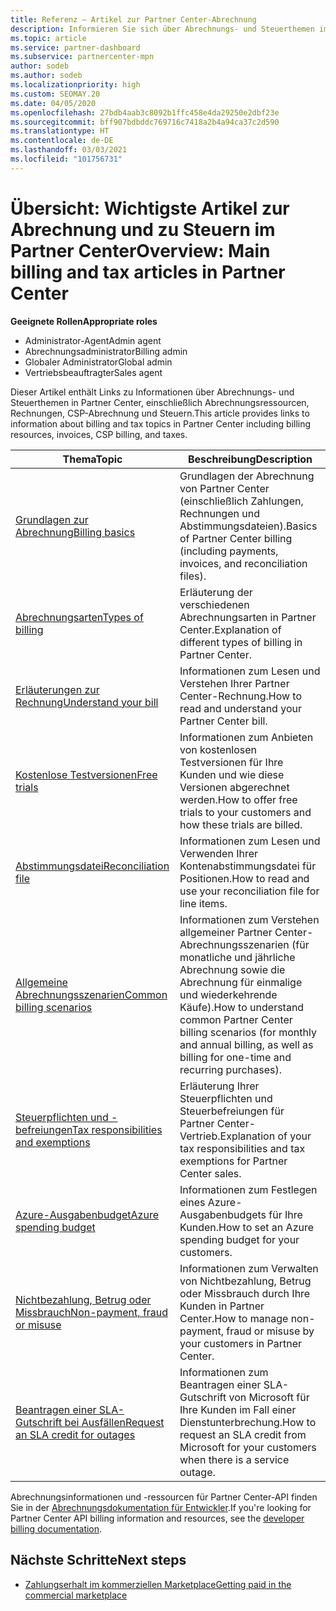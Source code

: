 ```yaml
---
title: Referenz – Artikel zur Partner Center-Abrechnung
description: Informieren Sie sich über Abrechnungs- und Steuerthemen im Partner Center. Die Informationen umfassen Abrechnungsressourcen, Rechnungen, CSP-Abrechnungen und Steuern.
ms.topic: article
ms.service: partner-dashboard
ms.subservice: partnercenter-mpn
author: sodeb
ms.author: sodeb
ms.localizationpriority: high
ms.custom: SEOMAY.20
ms.date: 04/05/2020
ms.openlocfilehash: 27bdb4aab3c8092b1ffc458e4da29250e2dbf23e
ms.sourcegitcommit: bff907bdbddc769716c7418a2b4a94ca37c2d590
ms.translationtype: HT
ms.contentlocale: de-DE
ms.lasthandoff: 03/03/2021
ms.locfileid: "101756731"
---
```

# <a name="overview-main-billing-and-tax-articles-in-partner-center"></a><span data-ttu-id="540c6-104">Übersicht: Wichtigste Artikel zur Abrechnung und zu Steuern im Partner Center</span><span class="sxs-lookup"><span data-stu-id="540c6-104">Overview: Main billing and tax articles in Partner Center</span></span>

<span data-ttu-id="540c6-105">**Geeignete Rollen**</span><span class="sxs-lookup"><span data-stu-id="540c6-105">**Appropriate roles**</span></span>

- <span data-ttu-id="540c6-106">Administrator-Agent</span><span class="sxs-lookup"><span data-stu-id="540c6-106">Admin agent</span></span>
- <span data-ttu-id="540c6-107">Abrechnungsadministrator</span><span class="sxs-lookup"><span data-stu-id="540c6-107">Billing admin</span></span>
- <span data-ttu-id="540c6-108">Globaler Administrator</span><span class="sxs-lookup"><span data-stu-id="540c6-108">Global admin</span></span>
- <span data-ttu-id="540c6-109">Vertriebsbeauftragter</span><span class="sxs-lookup"><span data-stu-id="540c6-109">Sales agent</span></span>

<span data-ttu-id="540c6-110">Dieser Artikel enthält Links zu Informationen über Abrechnungs- und Steuerthemen in Partner Center, einschließlich Abrechnungsressourcen, Rechnungen, CSP-Abrechnung und Steuern.</span><span class="sxs-lookup"><span data-stu-id="540c6-110">This article provides links to information about billing and tax topics in Partner Center including billing resources, invoices, CSP billing, and taxes.</span></span>


| <span data-ttu-id="540c6-111">Thema</span><span class="sxs-lookup"><span data-stu-id="540c6-111">Topic</span></span> | <span data-ttu-id="540c6-112">Beschreibung</span><span class="sxs-lookup"><span data-stu-id="540c6-112">Description</span></span> |
| ----- | ----------- |
| [<span data-ttu-id="540c6-113">Grundlagen zur Abrechnung</span><span class="sxs-lookup"><span data-stu-id="540c6-113">Billing basics</span></span>](billing-basics.md) | <span data-ttu-id="540c6-114">Grundlagen der Abrechnung von Partner Center (einschließlich Zahlungen, Rechnungen und Abstimmungsdateien).</span><span class="sxs-lookup"><span data-stu-id="540c6-114">Basics of Partner Center billing (including payments, invoices, and reconciliation files).</span></span> |
| [<span data-ttu-id="540c6-115">Abrechnungsarten</span><span class="sxs-lookup"><span data-stu-id="540c6-115">Types of billing</span></span>](billing-different-types.md) | <span data-ttu-id="540c6-116">Erläuterung der verschiedenen Abrechnungsarten in Partner Center.</span><span class="sxs-lookup"><span data-stu-id="540c6-116">Explanation of different types of billing in Partner Center.</span></span> |
| [<span data-ttu-id="540c6-117">Erläuterungen zur Rechnung</span><span class="sxs-lookup"><span data-stu-id="540c6-117">Understand your bill</span></span>](read-your-bill.md) | <span data-ttu-id="540c6-118">Informationen zum Lesen und Verstehen Ihrer Partner Center-Rechnung.</span><span class="sxs-lookup"><span data-stu-id="540c6-118">How to read and understand your Partner Center bill.</span></span> |
| [<span data-ttu-id="540c6-119">Kostenlose Testversionen</span><span class="sxs-lookup"><span data-stu-id="540c6-119">Free trials</span></span>](offer-your-customers-trials-of-microsoft-products.md) | <span data-ttu-id="540c6-120">Informationen zum Anbieten von kostenlosen Testversionen für Ihre Kunden und wie diese Versionen abgerechnet werden.</span><span class="sxs-lookup"><span data-stu-id="540c6-120">How to offer free trials to your customers and how these trials are billed.</span></span> |
| [<span data-ttu-id="540c6-121">Abstimmungsdatei</span><span class="sxs-lookup"><span data-stu-id="540c6-121">Reconciliation file</span></span>](use-the-reconciliation-files.md) | <span data-ttu-id="540c6-122">Informationen zum Lesen und Verwenden Ihrer Kontenabstimmungsdatei für Positionen.</span><span class="sxs-lookup"><span data-stu-id="540c6-122">How to read and use your reconciliation file for line items.</span></span> |
| [<span data-ttu-id="540c6-123">Allgemeine Abrechnungsszenarien</span><span class="sxs-lookup"><span data-stu-id="540c6-123">Common billing scenarios</span></span>](common-billing-scenarios.md) | <span data-ttu-id="540c6-124">Informationen zum Verstehen allgemeiner Partner Center-Abrechnungsszenarien (für monatliche und jährliche Abrechnung sowie die Abrechnung für einmalige und wiederkehrende Käufe).</span><span class="sxs-lookup"><span data-stu-id="540c6-124">How to understand common Partner Center billing scenarios (for monthly and annual billing, as well as billing for one-time and recurring purchases).</span></span> |
| [<span data-ttu-id="540c6-125">Steuerpflichten und -befreiungen</span><span class="sxs-lookup"><span data-stu-id="540c6-125">Tax responsibilities and exemptions</span></span>](tax-and-tax-exemptions.md) | <span data-ttu-id="540c6-126">Erläuterung Ihrer Steuerpflichten und Steuerbefreiungen für Partner Center-Vertrieb.</span><span class="sxs-lookup"><span data-stu-id="540c6-126">Explanation of your tax responsibilities and tax exemptions for Partner Center sales.</span></span> |
| [<span data-ttu-id="540c6-127">Azure-Ausgabenbudget</span><span class="sxs-lookup"><span data-stu-id="540c6-127">Azure spending budget</span></span>](set-an-azure-spending-budget-for-your-customers.md) | <span data-ttu-id="540c6-128">Informationen zum Festlegen eines Azure-Ausgabenbudgets für Ihre Kunden.</span><span class="sxs-lookup"><span data-stu-id="540c6-128">How to set an Azure spending budget for your customers.</span></span> |
| [<span data-ttu-id="540c6-129">Nichtbezahlung, Betrug oder Missbrauch</span><span class="sxs-lookup"><span data-stu-id="540c6-129">Non-payment, fraud or misuse</span></span>](non-payment-fraud-misuse.md) | <span data-ttu-id="540c6-130">Informationen zum Verwalten von Nichtbezahlung, Betrug oder Missbrauch durch Ihre Kunden in Partner Center.</span><span class="sxs-lookup"><span data-stu-id="540c6-130">How to manage non-payment, fraud or misuse by your customers in Partner Center.</span></span> |
| [<span data-ttu-id="540c6-131">Beantragen einer SLA-Gutschrift bei Ausfällen</span><span class="sxs-lookup"><span data-stu-id="540c6-131">Request an SLA credit for outages</span></span>](request-credit.md) | <span data-ttu-id="540c6-132">Informationen zum Beantragen einer SLA-Gutschrift von Microsoft für Ihre Kunden im Fall einer Dienstunterbrechung.</span><span class="sxs-lookup"><span data-stu-id="540c6-132">How to request an SLA credit from Microsoft for your customers when there is a service outage.</span></span> |

<span data-ttu-id="540c6-133">Abrechnungsinformationen und -ressourcen für Partner Center-API finden Sie in der [Abrechnungsdokumentation für Entwickler](/partner-center/develop/manage-billing).</span><span class="sxs-lookup"><span data-stu-id="540c6-133">If you're looking for Partner Center API billing information and resources, see the [developer billing documentation](/partner-center/develop/manage-billing).</span></span>

## <a name="next-steps"></a><span data-ttu-id="540c6-134">Nächste Schritte</span><span class="sxs-lookup"><span data-stu-id="540c6-134">Next steps</span></span>

- [<span data-ttu-id="540c6-135">Zahlungserhalt im kommerziellen Marketplace</span><span class="sxs-lookup"><span data-stu-id="540c6-135">Getting paid in the commercial marketplace</span></span>](marketplace-get-paid.md)